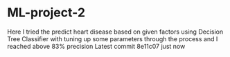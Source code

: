 # ML-project-2

Here I tried the predict heart disease based on  given factors using Decision Tree Classifier with tuning up some parameters through the process and I reached above 83% precision
Latest commit 8e11c07  just now
